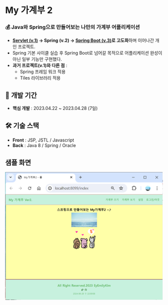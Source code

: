 # My 가계부 2
### 💰 Java와 Spring으로 만들어보는 나만의 가계부 어플리케이션
- **[Servlet (v.1)](https://github.com/EyEmilyKim/MyPrj_MyAccountBook_servlet) → Spring (v.2) → [Spring Boot (v.3)](https://github.com/EyEmilyKim/MyPrj_MyAccountBook3_springBoot/tree/main)로 고도화**하며 이어나간 개인 프로젝트.
- Spring 기본 사이클 실습 후 Spring Boot로 넘어갈 목적으로 어플리케이션 완성이 아닌 일부 기능만 구현했다.
- **과거 프로젝트(v.1)와 다른 점** :
    - Spring 프레임 워크 적용
    - Tiles 라이브러리 적용

## 📅 개발 기간
- **핵심 개발** : 2023.04.22 ~ 2023.04.28 (7일)

## 🛠️ 기술 스택
- **Front** : JSP, JSTL / Javascript
- **Back** : Java 8 / Spring / Oracle

## 샘플 화면
<img src="./sample_image.png">
